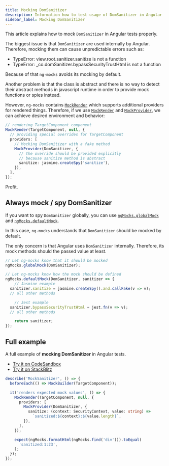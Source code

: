 ```yaml
---
title: Mocking DomSanitizer
description: Information how to test usage of DomSanitizer in Angular 
sidebar_label: Mocking DomSanitizer 
---
```


This article explains how to mock `DomSanitizer` in Angular tests properly.

The biggest issue is that `DomSanitizer` are used internally by Angular.
Therefore, mocking them can cause unpredictable errors such as:

- TypeError: view.root.sanitizer.sanitize is not a function
- TypeError: _co.domSanitizer.bypassSecurityTrustHtml is not a function

Because of that `ng-mocks` avoids its mocking by default.

Another problem is that the class is abstract and there is no way to detect their abstract methods in javascript runtime
in order to provide mock functions or spies instead.

However, `ng-mocks` contains [`MockRender`](../api/MockRender.md) which supports additional providers for rendered things.
Therefore, if we use [`MockRender`](../api/MockRender.md) and [`MockProvider`](../api/MockProvider.md), we can achieve desired environment and behavior:

```ts
// rendering TargetComponent component
MockRender(TargetComponent, null, {
  // providing special overrides for TargetComponent
  providers: [
    // Mocking DomSanitizer with a fake method
    MockProvider(DomSanitizer, {
      // the override should be provided explicitly
      // because sanitize method is abstract
      sanitize: jasmine.createSpy('sanitize'),
    }),
  ],
});
```

Profit.

## Always mock / spy DomSanitizer

If you want to spy `DomSanitizer` globally,
you can use [`ngMocks.globalMock`](../api/ngMocks/globalMock.md) and [`ngMocks.defaultMock`](../api/ngMocks/defaultMock.md).

In this case, `ng-mocks` understands that `DomSanitizer` should be mocked by default.

The only concern is that Angular uses `DomSanitizer` internally.
Therefore, its mock methods should the passed value at least. 

```ts
// Let ng-mocks know that it should be mocked
ngMocks.globalMock(DomSanitizer);

// Let ng-mocks know how the mock should be defined
ngMocks.defaultMock(DomSanitizer, sanitizer => {
	// Jasmine example
  sanitizer.sanitize = jasmine.createSpy().and.callFake(v => v);
  // all other methods

	// Jest example
  sanitizer.bypassSecurityTrustHtml = jest.fn(v => v);
  // all other methods

	return sanitizer;
});
```

## Full example

A full example of **mocking DomSanitizer** in Angular tests.

- [Try it on CodeSandbox](https://codesandbox.io/s/github/help-me-mom/ng-mocks-sandbox/tree/tests?file=/src/examples/MockSanitizer/test.spec.ts&initialpath=%3Fspec%3DMockSanitizer)
- [Try it on StackBlitz](https://stackblitz.com/github/help-me-mom/ng-mocks-sandbox/tree/tests?file=src/examples/MockSanitizer/test.spec.ts&initialpath=%3Fspec%3DMockSanitizer)

```ts title="https://github.com/help-me-mom/ng-mocks/blob/master/examples/MockSanitizer/test.spec.ts"
describe('MockSanitizer', () => {
  beforeEach(() => MockBuilder(TargetComponent));

  it('renders expected mock values', () => {
    MockRender(TargetComponent, null, {
      providers: [
        MockProvider(DomSanitizer, {
          sanitize: (context: SecurityContext, value: string) =>
            `sanitized:${context}:${value.length}`,
        }),
      ],
    });

    expect(ngMocks.formatHtml(ngMocks.find('div'))).toEqual(
      'sanitized:1:23',
    );
  });
});
```
